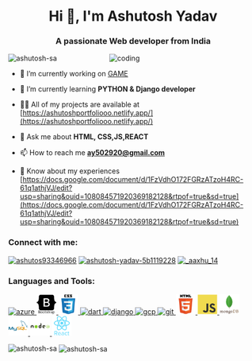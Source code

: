 <h1 align="center">Hi 👋, I'm Ashutosh Yadav</h1>
<h3 align="center">A passionate Web developer from India</h3>
<img align="right" alt="coding" width="300" src="https://cdn.dribbble.com/users/1162077/screenshots/3848914/programmer.gif">

<p align="left"> <img src="https://komarev.com/ghpvc/?username=ashutosh-sa&label=Profile%20views&color=0e75b6&style=flat" alt="ashutosh-sa" /> </p>

- 🔭 I’m currently working on [GAME](https://github.com/Ashutosh-sa/CodSoft_Rock-paper-scissors_Game)

- 🌱 I’m currently learning **PYTHON & Django developer**

- 👨‍💻 All of my projects are available at [https://ashutoshportfoliooo.netlify.app/](https://ashutoshportfoliooo.netlify.app/)

- 💬 Ask me about **HTML, CSS,JS,REACT**

- 📫 How to reach me **ay502920@gmail.com**

- 📄 Know about my experiences [https://docs.google.com/document/d/1FzVdhO172FGRzATzoH4RC-61q1athjVJ/edit?usp=sharing&ouid=108084571920369182128&rtpof=true&sd=true](https://docs.google.com/document/d/1FzVdhO172FGRzATzoH4RC-61q1athjVJ/edit?usp=sharing&ouid=108084571920369182128&rtpof=true&sd=true)

<h3 align="left">Connect with me:</h3>
<p align="left">
<a href="https://twitter.com/ashutos93346966" target="blank"><img align="center" src="https://raw.githubusercontent.com/rahuldkjain/github-profile-readme-generator/master/src/images/icons/Social/twitter.svg" alt="ashutos93346966" height="30" width="40" /></a>
<a href="https://linkedin.com/in/ashutosh-yadav-5b1119228" target="blank"><img align="center" src="https://raw.githubusercontent.com/rahuldkjain/github-profile-readme-generator/master/src/images/icons/Social/linked-in-alt.svg" alt="ashutosh-yadav-5b1119228" height="30" width="40" /></a>
<a href="https://instagram.com/_aaxhu_14" target="blank"><img align="center" src="https://raw.githubusercontent.com/rahuldkjain/github-profile-readme-generator/master/src/images/icons/Social/instagram.svg" alt="_aaxhu_14" height="30" width="40" /></a>
</p>

<h3 align="left">Languages and Tools:</h3>
<p align="left"> <a href="https://azure.microsoft.com/en-in/" target="_blank" rel="noreferrer"> <img src="https://www.vectorlogo.zone/logos/microsoft_azure/microsoft_azure-icon.svg" alt="azure" width="40" height="40"/> </a> <a href="https://getbootstrap.com" target="_blank" rel="noreferrer"> <img src="https://raw.githubusercontent.com/devicons/devicon/master/icons/bootstrap/bootstrap-plain-wordmark.svg" alt="bootstrap" width="40" height="40"/> </a> <a href="https://www.w3schools.com/css/" target="_blank" rel="noreferrer"> <img src="https://raw.githubusercontent.com/devicons/devicon/master/icons/css3/css3-original-wordmark.svg" alt="css3" width="40" height="40"/> </a> <a href="https://dart.dev" target="_blank" rel="noreferrer"> <img src="https://www.vectorlogo.zone/logos/dartlang/dartlang-icon.svg" alt="dart" width="40" height="40"/> </a> <a href="https://www.djangoproject.com/" target="_blank" rel="noreferrer"> <img src="https://cdn.worldvectorlogo.com/logos/django.svg" alt="django" width="40" height="40"/> </a> <a href="https://cloud.google.com" target="_blank" rel="noreferrer"> <img src="https://www.vectorlogo.zone/logos/google_cloud/google_cloud-icon.svg" alt="gcp" width="40" height="40"/> </a> <a href="https://git-scm.com/" target="_blank" rel="noreferrer"> <img src="https://www.vectorlogo.zone/logos/git-scm/git-scm-icon.svg" alt="git" width="40" height="40"/> </a> <a href="https://www.w3.org/html/" target="_blank" rel="noreferrer"> <img src="https://raw.githubusercontent.com/devicons/devicon/master/icons/html5/html5-original-wordmark.svg" alt="html5" width="40" height="40"/> </a> <a href="https://developer.mozilla.org/en-US/docs/Web/JavaScript" target="_blank" rel="noreferrer"> <img src="https://raw.githubusercontent.com/devicons/devicon/master/icons/javascript/javascript-original.svg" alt="javascript" width="40" height="40"/> </a> <a href="https://www.mongodb.com/" target="_blank" rel="noreferrer"> <img src="https://raw.githubusercontent.com/devicons/devicon/master/icons/mongodb/mongodb-original-wordmark.svg" alt="mongodb" width="40" height="40"/> </a> <a href="https://www.mysql.com/" target="_blank" rel="noreferrer"> <img src="https://raw.githubusercontent.com/devicons/devicon/master/icons/mysql/mysql-original-wordmark.svg" alt="mysql" width="40" height="40"/> </a> <a href="https://nodejs.org" target="_blank" rel="noreferrer"> <img src="https://raw.githubusercontent.com/devicons/devicon/master/icons/nodejs/nodejs-original-wordmark.svg" alt="nodejs" width="40" height="40"/> </a> <a href="https://reactjs.org/" target="_blank" rel="noreferrer"> <img src="https://raw.githubusercontent.com/devicons/devicon/master/icons/react/react-original-wordmark.svg" alt="react" width="40" height="40"/> </a> </p>

<p><img align="left" src="https://github-readme-stats.vercel.app/api/top-langs?username=ashutosh-sa&show_icons=true&locale=en&layout=compact" alt="ashutosh-sa" /></p>

<p>&nbsp;<img align="center" src="https://github-readme-stats.vercel.app/api?username=ashutosh-sa&show_icons=true&locale=en" alt="ashutosh-sa" /></p>
